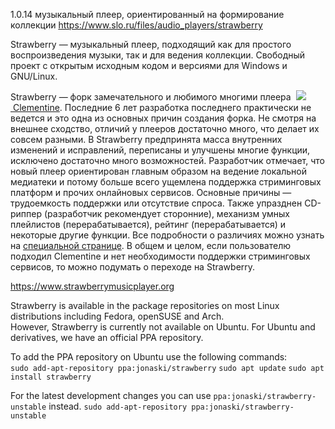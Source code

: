 1.0.14
музыкальный плеер, ориентированный на формирование коллекции
https://www.slo.ru/files/audio_players/strawberry

Strawberry — музыкальный плеер, подходящий как для простого воспроизведения музыки, так и для ведения коллекции. Свободный проект с открытым исходным кодом и версиями для Windows и GNU/Linux.

Strawberry — форк замечательного и любимого многими плеера  [![](https://www.slo.ru/img/64/clementine.gif) Clementine](https://www.slo.ru/files/audio_players/clementine). Последние 6 лет разработка последнего практически не ведется и это одна из основных причин создания форка. Не смотря на внешнее сходство, отличий у плееров достаточно много, что делает их совсем разными. В Strawberry предпринята масса внутренних изменений и исправлений, переписаны и улучшены многие функции, исключено достаточно много возможностей. Разработчик отмечает, что новый плеер ориентирован главным образом на ведение локальной медиатеки и потому больше всего ущемлена поддержка стриминговых платформ и прочих онлайновых сервисов. Основные причины — трудоемкость поддержки или отсутствие спроса. Также упразднен CD-риппер (разработчик рекомендует сторонние), механизм умных плейлистов (перерабатывается), рейтинг (перерабатывается) и некоторые другие функции. Все подробности о различиях можно узнать на [специальной странице](https://github.com/strawberrymusicplayer/strawberry/wiki/Differences-from-Clementine). В общем и целом, если пользователю подходил Clementine и нет необходимости поддержки стриминговых сервисов, то можно подумать о переходе на Strawberry.

https://www.strawberrymusicplayer.org

Strawberry is available in the package repositories on most Linux distributions including Fedora, openSUSE and Arch.  
However, Strawberry is currently not available on Ubuntu. For Ubuntu and derivatives, we have an official PPA repository.

To add the PPA repository on Ubuntu use the following commands:  
`sudo add-apt-repository ppa:jonaski/strawberry`
`sudo apt update`
`sudo apt install strawberry`

For the latest development changes you can use `ppa:jonaski/strawberry-unstable` instead.
`sudo add-apt-repository ppa:jonaski/strawberry-unstable`
